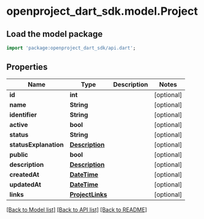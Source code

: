 # openproject_dart_sdk.model.Project

## Load the model package
```dart
import 'package:openproject_dart_sdk/api.dart';
```

## Properties
Name | Type | Description | Notes
------------ | ------------- | ------------- | -------------
**id** | **int** |  | [optional] 
**name** | **String** |  | [optional] 
**identifier** | **String** |  | [optional] 
**active** | **bool** |  | [optional] 
**status** | **String** |  | [optional] 
**statusExplanation** | [**Description**](Description.md) |  | [optional] 
**public** | **bool** |  | [optional] 
**description** | [**Description**](Description.md) |  | [optional] 
**createdAt** | [**DateTime**](DateTime.md) |  | [optional] 
**updatedAt** | [**DateTime**](DateTime.md) |  | [optional] 
**links** | [**ProjectLinks**](ProjectLinks.md) |  | [optional] 

[[Back to Model list]](../README.md#documentation-for-models) [[Back to API list]](../README.md#documentation-for-api-endpoints) [[Back to README]](../README.md)



